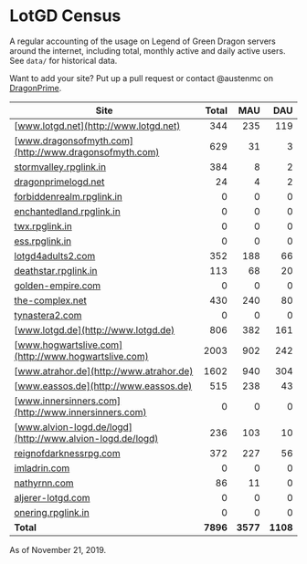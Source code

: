 # LotGD Census
A regular accounting of the usage on Legend of Green Dragon servers around the internet, including total, monthly active and daily active users. See `data/` for historical data.

Want to add your site? Put up a pull request or contact @austenmc on [DragonPrime](http://dragonprime.net).


Site | Total | MAU | DAU
--- | ---:| ---:| ---:
[www.lotgd.net](http://www.lotgd.net)|344|235|119
[www.dragonsofmyth.com](http://www.dragonsofmyth.com)|629|31|3
[stormvalley.rpglink.in](http://stormvalley.rpglink.in)|384|8|2
[dragonprimelogd.net](http://dragonprimelogd.net)|24|4|2
[forbiddenrealm.rpglink.in](http://forbiddenrealm.rpglink.in)|0|0|0
[enchantedland.rpglink.in](http://enchantedland.rpglink.in)|0|0|0
[twx.rpglink.in](http://twx.rpglink.in)|0|0|0
[ess.rpglink.in](http://ess.rpglink.in)|0|0|0
[lotgd4adults2.com](http://lotgd4adults2.com)|352|188|66
[deathstar.rpglink.in](http://deathstar.rpglink.in)|113|68|20
[golden-empire.com](http://golden-empire.com)|0|0|0
[the-complex.net](http://the-complex.net)|430|240|80
[tynastera2.com](http://tynastera2.com)|0|0|0
[www.lotgd.de](http://www.lotgd.de)|806|382|161
[www.hogwartslive.com](http://www.hogwartslive.com)|2003|902|242
[www.atrahor.de](http://www.atrahor.de)|1602|940|304
[www.eassos.de](http://www.eassos.de)|515|238|43
[www.innersinners.com](http://www.innersinners.com)|0|0|0
[www.alvion-logd.de/logd](http://www.alvion-logd.de/logd)|236|103|10
[reignofdarknessrpg.com](http://reignofdarknessrpg.com)|372|227|56
[imladrin.com](http://imladrin.com)|0|0|0
[nathyrnn.com](http://nathyrnn.com)|86|11|0
[aljerer-lotgd.com](http://aljerer-lotgd.com)|0|0|0
[onering.rpglink.in](http://onering.rpglink.in)|0|0|0
**Total**|**7896**|**3577**|**1108**

As of November 21, 2019.

